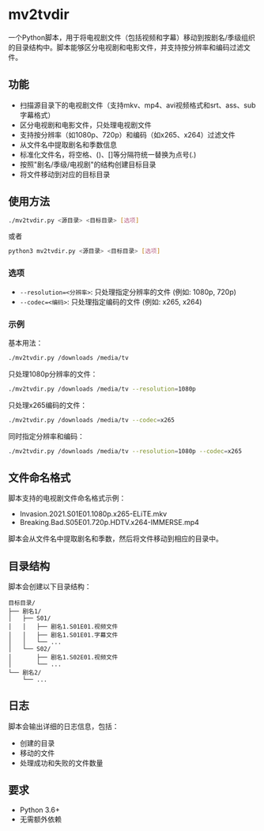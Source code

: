 # mv2tvdir

一个Python脚本，用于将电视剧文件（包括视频和字幕）移动到按剧名/季级组织的目录结构中。脚本能够区分电视剧和电影文件，并支持按分辨率和编码过滤文件。

## 功能

- 扫描源目录下的电视剧文件（支持mkv、mp4、avi视频格式和srt、ass、sub字幕格式）
- 区分电视剧和电影文件，只处理电视剧文件
- 支持按分辨率（如1080p、720p）和编码（如x265、x264）过滤文件
- 从文件名中提取剧名和季数信息
- 标准化文件名，将空格、()、[]等分隔符统一替换为点号(.)
- 按照"剧名/季级/电视剧"的结构创建目标目录
- 将文件移动到对应的目标目录

## 使用方法

```bash
./mv2tvdir.py <源目录> <目标目录> [选项]
```

或者

```bash
python3 mv2tvdir.py <源目录> <目标目录> [选项]
```

### 选项

- `--resolution=<分辨率>`: 只处理指定分辨率的文件 (例如: 1080p, 720p)
- `--codec=<编码>`: 只处理指定编码的文件 (例如: x265, x264)

### 示例

基本用法：
```bash
./mv2tvdir.py /downloads /media/tv
```

只处理1080p分辨率的文件：
```bash
./mv2tvdir.py /downloads /media/tv --resolution=1080p
```

只处理x265编码的文件：
```bash
./mv2tvdir.py /downloads /media/tv --codec=x265
```

同时指定分辨率和编码：
```bash
./mv2tvdir.py /downloads /media/tv --resolution=1080p --codec=x265
```

## 文件命名格式

脚本支持的电视剧文件命名格式示例：

- Invasion.2021.S01E01.1080p.x265-ELiTE.mkv
- Breaking.Bad.S05E01.720p.HDTV.x264-IMMERSE.mp4

脚本会从文件名中提取剧名和季数，然后将文件移动到相应的目录中。

## 目录结构

脚本会创建以下目录结构：

```
目标目录/
├── 剧名1/
│   ├── S01/
│   │   ├── 剧名1.S01E01.视频文件
│   │   ├── 剧名1.S01E01.字幕文件
│   │   └── ...
│   └── S02/
│       ├── 剧名1.S02E01.视频文件
│       └── ...
└── 剧名2/
    └── ...
```

## 日志

脚本会输出详细的日志信息，包括：

- 创建的目录
- 移动的文件
- 处理成功和失败的文件数量

## 要求

- Python 3.6+
- 无需额外依赖